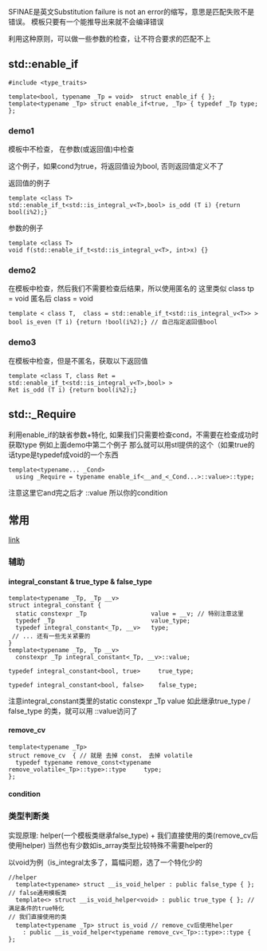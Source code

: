 SFINAE是英文Substitution failure is not an error的缩写，意思是匹配失败不是错误。
模板只要有一个能推导出来就不会编译错误

利用这种原则，可以做一些参数的检查，让不符合要求的匹配不上

## std::enable_if
`#include <type_traits>`

```
template<bool, typename _Tp = void>  struct enable_if { };
template<typename _Tp> struct enable_if<true, _Tp> { typedef _Tp type; };
```

### demo1
模板中不检查， 在参数(或返回值)中检查

这个例子，如果cond为true，将返回值设为bool, 否则返回值定义不了

返回值的例子
```
template <class T> 
std::enable_if_t<std::is_integral_v<T>,bool> is_odd (T i) {return bool(i%2);}
```

参数的例子
```
template <class T>
void f(std::enable_if_t<std::is_integral_v<T>, int>x) {}
```

### demo2

在模板中检查，然后我们不需要检查后结果，所以使用匿名的
这里类似 class tp = void 匿名后 class = void

```
template < class T,  class = std::enable_if_t<std::is_integral_v<T>> >
bool is_even (T i) {return !bool(i%2);} // 自己指定返回值bool
```

### demo3

在模板中检查，但是不匿名，获取以下返回值

```
template <class T, class Ret = std::enable_if_t<std::is_integral_v<T>,bool> >
Ret is_odd (T i) {return bool(i%2);}
```

## std::_Require

利用enable_if的缺省参数+特化, 如果我们只需要检查cond，不需要在检查成功时获取type
例如上面demo中第二个例子
那么就可以用stl提供的这个（如果true的话type是typedef成void的一个东西
```
template<typename... _Cond>
  using _Require = typename enable_if<__and_<_Cond...>::value>::type;
```
注意这里它and完之后才 ::value
所以你的condition

## 常用
[link](https://en.cppreference.com/w/cpp/header/type_traits)

### 辅助
#### integral_constant & true_type & false_type
```
template<typename _Tp, _Tp __v>
struct integral_constant {
  static constexpr _Tp                  value = __v; // 特别注意这里
  typedef _Tp                           value_type;
  typedef integral_constant<_Tp, __v>   type;
 // ... 还有一些无关紧要的
}
template<typename _Tp, _Tp __v>
  constexpr _Tp integral_constant<_Tp, __v>::value;

typedef integral_constant<bool, true>     true_type;

typedef integral_constant<bool, false>    false_type;
```

注意integral_constant类里的static constexpr _Tp value
如此继承true_type / false_type 的类，就可以用 ::value访问了

#### remove_cv
```
template<typename _Tp>
struct remove_cv  { // 就是 去掉 const， 去掉 volatile
  typedef typename remove_const<typename remove_volatile<_Tp>::type>::type     type;
};
```

#### condition

### 类型判断类
实现原理:
helper(一个模板类继承false_type) + 我们直接使用的类(remove_cv后使用helper)
当然也有少数如is_array类型比较特殊不需要helper的

以void为例（is_integral太多了，篇幅问题，选了一个特化少的

```
//helper
  template<typename> struct __is_void_helper : public false_type { }; // false通用模板类
  template<> struct __is_void_helper<void> : public true_type { }; // 满足条件的true特化
// 我们直接使用的类
  template<typename _Tp> struct is_void // remove_cv后使用helper
    : public __is_void_helper<typename remove_cv<_Tp>::type>::type { }; 
```

